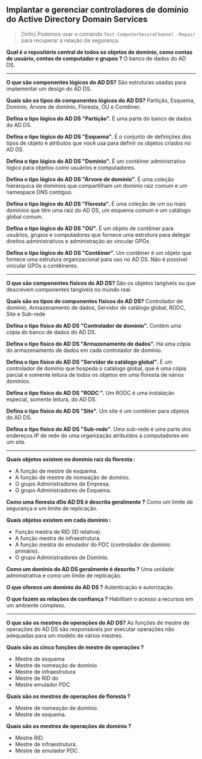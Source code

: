 ## Implantar e gerenciar controladores de domínio do Active Directory Domain Services

> [!info] Podemos usar o comando `Test-ComputerSecureChannel -Repair` para recuperar a relação de segurança.

**Qual é o repositório central de todos os objetos de domínio, como contas de usuário, contas de computador e grupos ?**
O banco de dados do AD DS.

---

**O que são componentes lógicos do AD DS?**
São estruturas usadas para implementar um design do AD DS.

**Quais são os tipos de componentes lógicos do AD DS?**
Partição, Esquema, Domínio, Árvore de domínio, Floresta, OU e Contêiner.

**Defina o tipo lógico do AD DS "Partição".**
É uma parte do banco de dados do AD DS.

**Defina o tipo lógico do AD DS "Esquema".**
É o conjunto de definições dos tipos de objeto e atributos que você usa para definir os objetos criados no AD DS.

**Defina o tipo lógico do AD DS "Domínio".**
É um contêiner administrativo lógico para objetos como usuários e computadores.

**Defina o tipo lógico do AD DS "Árvore de domínio".**
É uma coleção hierárquica de domínios que compartilham um domínio raiz comum e um namespace DNS contíguo.

**Defina o tipo lógico do AD DS "Floresta".**
É uma coleção de um ou mais domínios que têm uma raiz do AD DS, um esquema comum e um catálogo global comum.

**Defina o tipo lógico do AD DS "OU".**
É um objeto de contêiner para usuários, grupos e computadores que fornece uma estrutura para delegar direitos administrativos e administração ao vincular GPOs

**Defina o tipo lógico do AD DS "Contêiner".**
Um contêiner é um objeto que fornece uma estrutura organizacional para uso no AD DS. Não é possível vincular GPOs a contêineres.

---

**O que são componentes físicos do AD DS?**
São os objetos tangíveis ou que descrevem componentes tangíveis no mundo real.

**Quais são os tipos de componentes físicos do AD DS?**
Controlador de domínio, Armazenamento de dados, Servidor de catálogo global, RODC, Site e Sub-rede

**Defina o tipo físico do AD DS "Controlador de domínio".**
Contém uma cópia do banco de dados do AD DS.

**Defina o tipo físico do AD DS "Armazenamento de dados".**
Há uma cópia do armazenamento de dados em cada controlador de domínio.

**Defina o tipo físico do AD DS "Servidor de catálogo global".**
É um controlador de domínio que hospeda o catálogo global, que é uma cópia parcial e somente leitura de todos os objetos em uma floresta de vários domínios.

**Defina o tipo físico do AD DS "RODC ".**
Um RODC é uma instalação especial, somente leitura, do AD DS.

**Defina o tipo físico do AD DS "Site".**
Um site é um contêiner para objetos do AD DS.

**Defina o tipo físico do AD DS "Sub-rede".**
Uma sub-rede é uma parte dos endereços IP de rede de uma organização atribuídos a computadores em um site.

---
**Quais objetos existem no domínio raiz da floresta :**
- A função de mestre de esquema.
- A função de mestre de nomeação de domínio.
- O grupo Administradores de Empresa.
- O grupo Administradores de Esquema.

**Como uma floresta d0o AD DS é descrita geralmente ?**
Como um limite de segurança e um limite de replicação.

**Quais objetos existem em cada domínio :**
- Função mestra de RID (ID relativa).
- A função mestra de infraestrutura.
- A função mestra do emulador do PDC (controlador de domínio primário).
- O grupo Administradores de Domínio.

**Como um domínio do AD DS geralmente é descrito ?**
Uma unidade administrativa e como um limite de replicação.

**O que oferece um domínio do AD DS ?**
Autenticação e autorização.

**O que fazem as relações de confiança ?**
Habilitam o acesso a recursos em um ambiente complexo.


--- 
**O que são os mestres de operações do AD DS?**
As funções de mestre de operações do AD DS são responsáveis por executar operações não adequadas para um modelo de vários mestres.

**Quais são as cinco funções de mestre de operações ?**
- Mestre de esquema
- Mestre de nomeação de domínio
- Mestre de infraestrutura
- Mestre de RID do
- Mestre emulador PDC

**Quais são os mestres de operações de floresta ?**
- Mestre de nomeação de domínio.
- Mestre de esquema.

**Quais são os mestres de operações de domínio ?**
- Mestre RID.
- Mestre de infraestrutura.
- Mestre de emulador PDC.
















































































































































































